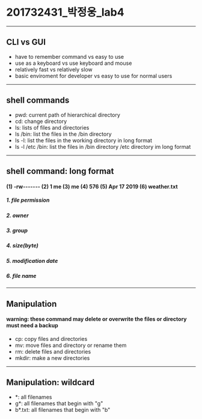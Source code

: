 # 201732431_박정웅_lab4
---
## CLI vs GUI

- have to remember command vs easy to use
- use as a keyboard vs use keyboard and mouse 
- relatively fast vs relatively slow
- basic enviroment for developer vs easy to use for normal users
---
## shell commands
- pwd: current path of hierarchical directory
- cd: change directory
- ls: lists of files and directories
- ls /bin: list the files in the /bin directory
- ls -l: list the files in the working directory in long format
- ls -l /etc /bin: list the files in /bin directory /etc directory im long format
---

## shell command: long format
#### (1) -rw------- (2) 1 me (3) me (4) 576 (5) Apr 17 2019 (6) weather.txt
##### 1. file permission
##### 2. owner
##### 3. group
##### 4. size(byte)
##### 5. modification date
##### 6. file name

---

## Manipulation

#### warning: these command may delete or overwrite the files or directory must need a backup
- cp: copy files and directories
- mv: move files and directory or rename them
- rm: delete files and directories
- mkdir: make a new directories
---
 
## Manipulation: wildcard
- *: all filenames
- g*: all filenames that begin with "g"
- b*.txt: all filenames that begin with "b"

